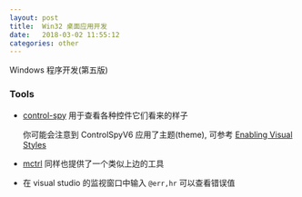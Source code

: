 ```yaml
---
layout: post
title:  Win32 桌面应用开发
date:   2018-03-02 11:55:12
categories: other
---
```



Windows 程序开发(第五版)

<!-- more -->

### Tools

* [control-spy] 用于查看各种控件它们看来的样子

  你可能会注意到 ControlSpyV6 应用了主题(theme), 可参考 [Enabling Visual Styles]

* [mctrl](http://www.mctrl.org/tools.php) 同样也提供了一个类似上边的工具


* 在 visual studio 的监视窗口中输入 `@err,hr` 可以查看错误值


[control-spy]:https://docs.microsoft.com/en-us/windows/win32/controls/control-spy

[Enabling Visual Styles]:https://docs.microsoft.com/en-us/windows/win32/controls/cookbook-overview